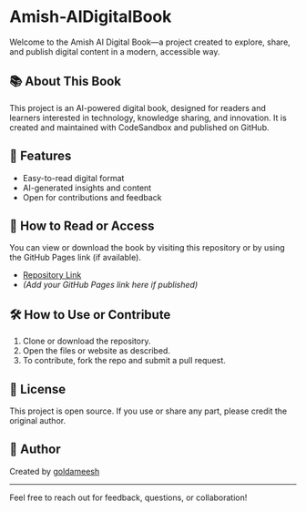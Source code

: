 # Amish-AIDigitalBook

Welcome to the Amish AI Digital Book—a project created to explore, share, and publish digital content in a modern, accessible way.

## 📚 About This Book

This project is an AI-powered digital book, designed for readers and learners interested in technology, knowledge sharing, and innovation. It is created and maintained with CodeSandbox and published on GitHub.

## 🚀 Features

- Easy-to-read digital format
- AI-generated insights and content
- Open for contributions and feedback

## 📖 How to Read or Access

You can view or download the book by visiting this repository or by using the GitHub Pages link (if available).  
- [Repository Link](https://github.com/goldameesh/Amish-AIDigitalBook)
- *(Add your GitHub Pages link here if published)*

## 🛠️ How to Use or Contribute

1. Clone or download the repository.
2. Open the files or website as described.
3. To contribute, fork the repo and submit a pull request.

## 📝 License

This project is open source. If you use or share any part, please credit the original author.

## 👤 Author

Created by [goldameesh](https://github.com/goldameesh)

---

Feel free to reach out for feedback, questions, or collaboration!